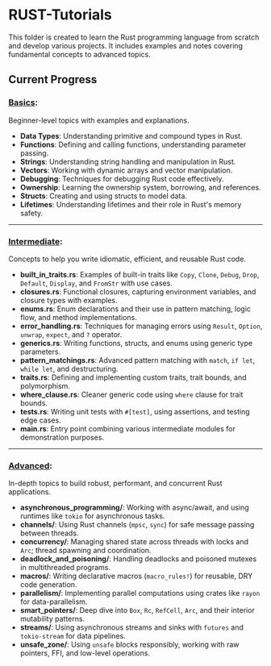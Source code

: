 # RUST-Tutorials

This folder is created to learn the Rust programming language from scratch and develop various projects. It includes examples and notes covering fundamental concepts to advanced topics.


## Current Progress

###  [**Basics**](./basics/src):
Beginner-level topics with examples and explanations.

- **Data Types**: Understanding primitive and compound types in Rust.
- **Functions**: Defining and calling functions, understanding parameter passing.
- **Strings**: Understanding string handling and manipulation in Rust.
- **Vectors**: Working with dynamic arrays and vector manipulation.
- **Debugging**: Techniques for debugging Rust code effectively.
- **Ownership**: Learning the ownership system, borrowing, and references.
- **Structs**: Creating and using structs to model data.
- **Lifetimes**: Understanding lifetimes and their role in Rust's memory safety.

---

###  [**Intermediate**](./intermediate/src):
Concepts to help you write idiomatic, efficient, and reusable Rust code.

- **built_in_traits.rs**: Examples of built-in traits like `Copy`, `Clone`, `Debug`, `Drop`, `Default`, `Display`, and `FromStr` with use cases.
- **closures.rs**: Functional closures, capturing environment variables, and closure types with examples.
- **enums.rs**: Enum declarations and their use in pattern matching, logic flow, and method implementations.
- **error_handling.rs**: Techniques for managing errors using `Result`, `Option`, `unwrap`, `expect`, and `?` operator.
- **generics.rs**: Writing functions, structs, and enums using generic type parameters.
- **pattern_matchings.rs**: Advanced pattern matching with `match`, `if let`, `while let`, and destructuring.
- **traits.rs**: Defining and implementing custom traits, trait bounds, and polymorphism.
- **where_clause.rs**: Cleaner generic code using `where` clause for trait bounds.
- **tests.rs**: Writing unit tests with `#[test]`, using assertions, and testing edge cases.
- **main.rs**: Entry point combining various intermediate modules for demonstration purposes.

---

###  [**Advanced**](./advanced/src):
In-depth topics to build robust, performant, and concurrent Rust applications.

- **asynchronous_programming/**: Working with async/await, and using runtimes like `tokio` for asynchronous tasks.
- **channels/**: Using Rust channels (`mpsc`, `sync`) for safe message passing between threads.
- **concurrency/**: Managing shared state across threads with locks and `Arc`; thread spawning and coordination.
- **deadlock_and_poisoning/**: Handling deadlocks and poisoned mutexes in multithreaded programs.
- **macros/**: Writing declarative macros (`macro_rules!`) for reusable, DRY code generation.
- **parallelism/**: Implementing parallel computations using crates like `rayon` for data-parallelism.
- **smart_pointers/**: Deep dive into `Box`, `Rc`, `RefCell`, `Arc`, and their interior mutability patterns.
- **streams/**: Using asynchronous streams and sinks with `futures` and `tokio-stream` for data pipelines.
- **unsafe_zone/**: Using `unsafe` blocks responsibly, working with raw pointers, FFI, and low-level operations.



